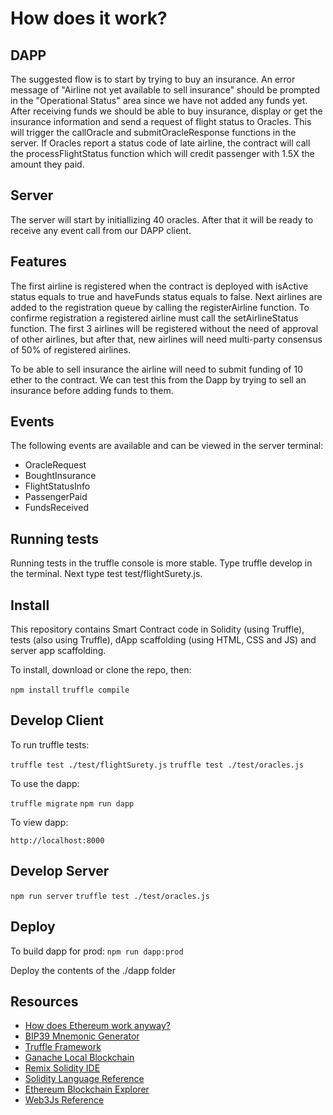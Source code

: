 # How does it work?


## DAPP

The suggested flow is to start by trying to buy an insurance. An error message of "Airline not yet available to sell insurance" should be prompted in the "Operational Status" area since we have not added any funds yet. After receiving funds we should be able to buy insurance, display or get the insurance information and send a request of flight status to Oracles. This will trigger the callOracle and submitOracleResponse functions in the server. If Oracles report a status code of late airline, the contract will call the processFlightStatus function which will credit passenger with 1.5X the amount they paid.

## Server

The server will start by initiallizing 40 oracles. After that it will be ready to receive any event call from our DAPP client.

## Features

The first airline is registered when the contract is deployed with isActive status equals to true and haveFunds status equals to false. Next airlines are added to the registration queue by calling the registerAirline function. To confirme registration a registered airline must call the setAirlineStatus function. The first 3 airlines will be registered without the need of approval of other airlines, but after that, new airlines will need multi-party consensus of 50% of registered airlines.

To be able to sell insurance the airline will need to submit funding of 10 ether to the contract. We can test this from the Dapp by trying to sell an insurance before adding funds to them.

## Events

The following events are available and can be viewed in the server terminal:
- OracleRequest
- BoughtInsurance
- FlightStatusInfo
- PassengerPaid
- FundsReceived

## Running tests

Running tests in the truffle console is more stable.
Type truffle develop in the terminal. Next type test test/flightSurety.js.


## Install

This repository contains Smart Contract code in Solidity (using Truffle), tests (also using Truffle), dApp scaffolding (using HTML, CSS and JS) and server app scaffolding.

To install, download or clone the repo, then:

`npm install`
`truffle compile`

## Develop Client

To run truffle tests:

`truffle test ./test/flightSurety.js`
`truffle test ./test/oracles.js`

To use the dapp:

`truffle migrate`
`npm run dapp`

To view dapp:

`http://localhost:8000`

## Develop Server

`npm run server`
`truffle test ./test/oracles.js`

## Deploy

To build dapp for prod:
`npm run dapp:prod`

Deploy the contents of the ./dapp folder


## Resources

* [How does Ethereum work anyway?](https://medium.com/@preethikasireddy/how-does-ethereum-work-anyway-22d1df506369)
* [BIP39 Mnemonic Generator](https://iancoleman.io/bip39/)
* [Truffle Framework](http://truffleframework.com/)
* [Ganache Local Blockchain](http://truffleframework.com/ganache/)
* [Remix Solidity IDE](https://remix.ethereum.org/)
* [Solidity Language Reference](http://solidity.readthedocs.io/en/v0.4.24/)
* [Ethereum Blockchain Explorer](https://etherscan.io/)
* [Web3Js Reference](https://github.com/ethereum/wiki/wiki/JavaScript-API)